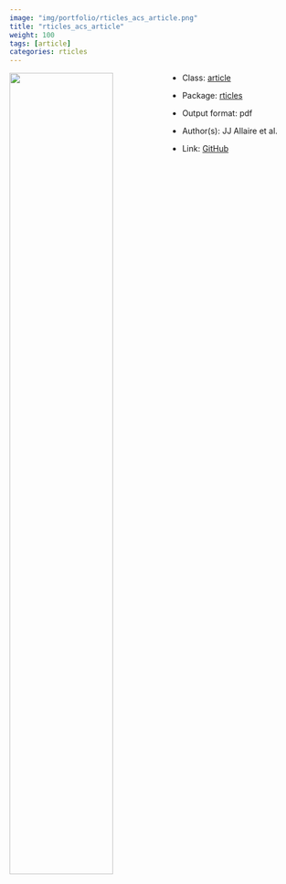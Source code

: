 ```yaml
---
image: "img/portfolio/rticles_acs_article.png"
title: "rticles_acs_article"
weight: 100
tags: [article]
categories: rticles
---
```




<!--more-->

<p><a href="../../img/portfolio/rticles_acs_article.png"><img class = "jf-image-shadow" src="../../img/portfolio/rticles_acs_article.png" style="display: block; margin: auto;" width="60%"  align="left"></a></p>

- Class: [article](../../tags/article)
- Package: [rticles](rticles)
- Output format: pdf

- Author(s): JJ Allaire et al.
- Link: [GitHub](https://github.com/rstudio/rticles)


